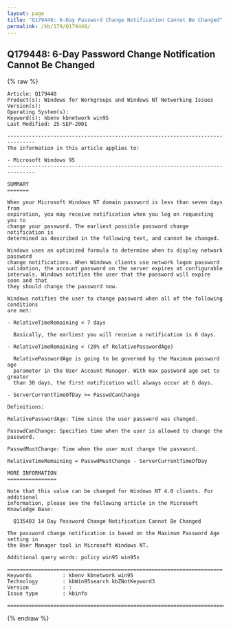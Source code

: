 ```yaml
---
layout: page
title: "Q179448: 6-Day Password Change Notification Cannot Be Changed"
permalink: /kb/179/Q179448/
---
```


## Q179448: 6-Day Password Change Notification Cannot Be Changed

{% raw %}

	Article: Q179448
	Product(s): Windows for Workgroups and Windows NT Networking Issues
	Version(s): 
	Operating System(s): 
	Keyword(s): kbenv kbnetwork win95
	Last Modified: 25-SEP-2001
	
	-------------------------------------------------------------------------------
	The information in this article applies to:
	
	- Microsoft Windows 95 
	-------------------------------------------------------------------------------
	
	SUMMARY
	=======
	
	When your Microsoft Windows NT domain password is less than seven days from
	expiration, you may receive notification when you log on requesting you to
	change your password. The earliest possible password change notification is
	determined as described in the following text, and cannot be changed.
	
	Windows uses an optimized formula to determine when to display network password
	change notifications. When Windows clients use network logon password
	validation, the account password on the server expires at configurable
	intervals. Windows notifies the user that the password will expire soon and that
	they should change the password now.
	
	Windows notifies the user to change password when all of the following conditions
	are met:
	
	- RelativeTimeRemaining < 7 days
	
	  Basically, the earliest you will receive a notification is 6 days.
	
	- RelativeTimeRemaining < (20% of RelativePasswordAge)
	
	  RelativePasswordAge is going to be governed by the Maximum password age
	  parameter in the User Account Manager. With max password age set to greater
	  than 30 days, the first notification will always occur at 6 days.
	
	- ServerCurrentTimeOfDay >= PasswdCanChange
	
	Definitions:
	
	RelativePasswordAge: Time since the user password was changed.
	
	PasswdCanChange: Specifies time when the user is allowed to change the password.
	
	PasswdMustChange: Time when the user must change the password.
	
	RelativeTimeRemaining = PasswdMustChange - ServerCurrentTimeOfDay
	
	MORE INFORMATION
	================
	
	Note that this value can be changed for Windows NT 4.0 clients. For additional
	information, please see the following article in the Microsoft Knowledge Base:
	
	  Q135403 14 Day Password Change Notification Cannot Be Changed
	
	The password change notification is based on the Maximum Password Age setting in
	the User Manager tool in Microsoft Windows NT.
	
	Additional query words: policy win95 win95x
	
	======================================================================
	Keywords          : kbenv kbnetwork win95 
	Technology        : kbWin95search kbZNotKeyword3
	Version           : :
	Issue type        : kbinfo
	
	=============================================================================
	

{% endraw %}
